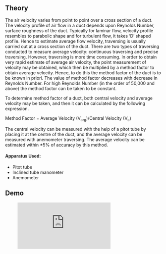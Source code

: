 ## Theory

The air velocity varies from point to point over a cross section of a duct. The velocity profile of air flow in a duct depends upon Reynolds Number, surface roughness of the duct. Typically for laminar flow, velocity profile resembles to parabolic shape and for turbulent flow, it takes ‘D’ shaped profile. Hence to estimate average flow velocity, traversing is usually carried out at a cross section of the duct. There are two types of traversing conducted to measure average velocity: continuous traversing and precise traversing. However, traversing is more time consuming. In order to obtain very rapid estimate of average air velocity, the point measurement of velocity may be obtained, which then be multiplied by a method factor to obtain average velocity.  Hence, to do this the method factor of the duct is to be known in priori. The value of method factor decreases with decrease in Reynolds Number. For high Reynolds Number (in the order of 50,000 and above) the method factor can be taken to be constant.

To determine method factor of a duct, both central velocity and average velocity may be taken, and then it can be calculated by the following expression.

  Method Factor = Average Velocity (V<sub>arg</sub>)/Central Velocity (V<sub>c</sub>)

 The central velocity can be measured with the help of a pitot tube by placing it at the centre of the duct, and the average velocity can be measured with anemometer traversing. The average velocity can be estimated within ±5% of accuracy by this method.

#### Apparatus Used:
- Pitot tube
- Inclined tube manometer
- Anemometer

## Demo

<!-- blank line -->
<figure class="video_container">
  <iframe src="https://www.youtube.com/embed/WQ3xs0nNbO4" frameborder="0" allowfullscreen="true"> </iframe>
</figure>
<!-- blank line --> 



<script type="text/javascript" src="http://cdn.mathjax.org/mathjax/latest/MathJax.js?config=default"></script>